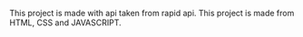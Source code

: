 This project is made with api taken from rapid api. This project is made from HTML, CSS and JAVASCRIPT.
